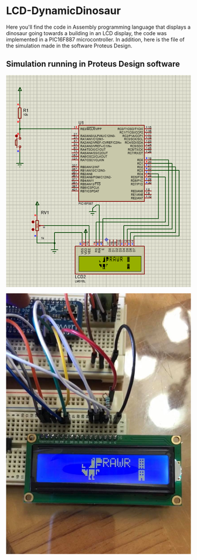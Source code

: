 # LCD-DynamicDinosaur
Here you'll find the code in Assembly programming language that displays a dinosaur going towards a building in an LCD display, the code was implemented in a PIC16F887 microcontroller. In addition, here is the file of the simulation made in the software Proteus Design.

## Simulation running in Proteus Design software
![Simulation](./images/ProteusSimulation.png "Simulation")

![Circuit](./images/CircuitPicture.png "Circuit")
